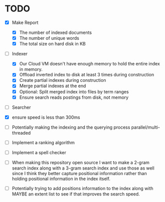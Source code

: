 # TODO

- [X] Make Report

  - [X] The number of indexed documents
  - [X] The number of unique words
  - [X] The total size on hard disk in KB

- [ ] Indexer
  - [X] Our Cloud VM doesn't have enough memory to hold the entire index in memory.
  - [X] Offload inverted index to disk at least 3 times during construction
  - [X] Create partial indexes during construction
  - [X] Merge partial indexes at the end
  - [X] Optional: Split merged index into files by term ranges
  - [X] Ensure search reads postings from disk, not memory
- [ ] Searcher
- [X] ensure speed is less than 300ms
- [ ] Potentially making the indexing and the querying process parallel/multi-threaded
- [ ] Implement a ranking algorithm
- [ ] Implement a spell checker

- [ ] When making this repository open source I want to make a 2-gram search index along with a 3-gram search index and use those as well since I think they better capture positional information rather than holding positional information in the index itself.
- [ ] Potentially trying to add positions information to the index along with MAYBE an extent list to see if that improves the search speed.
